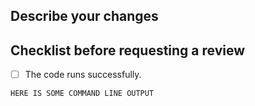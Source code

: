 <!---
Please write your PR name in the present imperative tense. Examples of that tense are:
"Fix issue in the dispatcher where…", "Improve our handling of…" etc.

For more information on Pull Requests, you can reference here:
https://success.vanillaforums.com/kb/articles/228-using-pull-requests-to-contribute
-->
## Describe your changes


## Checklist before requesting a review
- [ ] The code runs successfully.

```commandline
HERE IS SOME COMMAND LINE OUTPUT
```